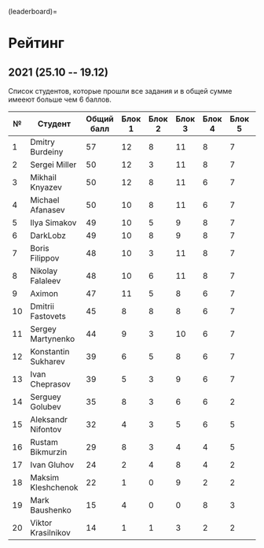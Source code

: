 (leaderboard)=

# Рейтинг


## 2021 (25.10 -- 19.12)

Список студентов, которые прошли все задания и в общей сумме имееют больше чем 6 баллов.

| №  | Cтудент | Общий балл | Блок 1 | Блок 2 | Блок 3 | Блок 4 | Блок 5 | Блок 6 |
| -- | ------- | ---------- | ------ | ------ | ------ | ------ | ------ | ------ |
| 1  | Dmitry Burdeiny | 57 | 12 | 8 | 11 | 8 | 7 | 11 |
| 2  | Sergei Miller | 50 | 12 | 3 | 11 | 8 | 7 | 9 |
| 3  | Mikhail Knyazev | 50 | 12 | 8 | 11 | 6 | 7 | 6 |
| 4  | Michael Afanasev | 50 | 10 | 8 | 11 | 6 | 7 | 8 |
| 5  | Ilya Simakov | 49 | 10 | 5 | 9 | 8 | 7 | 10 |
| 6  | DarkLobz | 49 | 10 | 8 | 9 | 8 | 7 | 7 |
| 7  | Boris Filippov | 48 | 10 | 3 | 11 | 8 | 7 | 9 |
| 8  | Nikolay Falaleev | 48 | 10 | 6 | 11 | 8 | 7 | 6 |
| 9  | Aximon | 47 | 11 | 5 | 8 | 6 | 7 | 10 |
| 10 | Dmitrii Fastovets | 45 | 8 | 8 | 8 | 6 | 7 | 8 |
| 11 | Sergey Martynenko | 44 | 9 | 3 | 10 | 6 | 7 | 9 |
| 12 | Konstantin Sukharev | 39 | 6 | 5 | 8 | 6 | 7 | 7 |
| 13 | Ivan Cheprasov | 39 | 5 | 3 | 9 | 6 | 7 | 9 |
| 14 | Serguey Golubev | 35 | 8 | 3 | 6 | 6 | 2 | 10 |
| 15 | Aleksandr Nifontov | 32 | 4 | 3 | 5 | 6 | 5 | 9 |
| 16 | Rustam Bikmurzin | 29 | 8 | 3 | 4 | 4 | 5 | 5 |
| 17 | Ivan Gluhov | 24 | 2 | 4 | 8 | 4 | 2 | 4 |
| 18 | Maksim Kleshchenok | 22 | 1 | 0 | 9 | 2 | 2 | 8 |
| 19 | Mark Baushenko | 15 | 4 | 0 | 0 | 8 | 3 | 0 |
| 20 | Viktor Krasilnikov | 14 | 1 | 1 | 3 | 2 | 2 | 5 |
